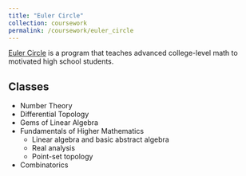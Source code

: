 ```yaml
---
title: "Euler Circle"
collection: coursework
permalink: /coursework/euler_circle
---
```


[Euler Circle](https://eulercircle.com/) is a program that teaches advanced college-level math to motivated high school students.

## Classes
* Number Theory
* Differential Topology
* Gems of Linear Algebra
* Fundamentals of Higher Mathematics
    * Linear algebra and basic abstract algebra
    * Real analysis
    * Point-set topology
* Combinatorics